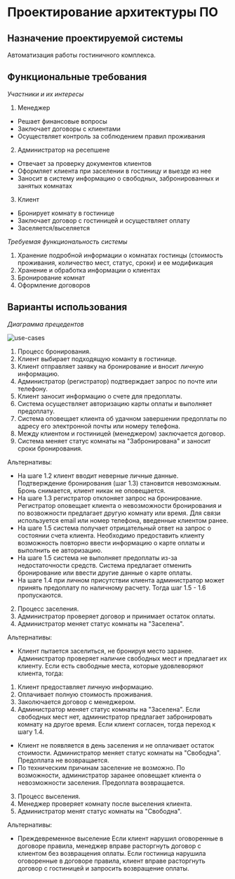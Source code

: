 # Проектирование архитектуры ПО
## Назначение проектируемой системы
Автоматизация работы гостиничного комплекса.

## Функциональные требования
*Участники и их интересы*

1. Менеджер
  * Решает финансовые вопросы
  * Заключает договоры с клиентами
  * Осуществляет контроль за соблюдением правил проживания
2. Администратор на ресепшене
  * Отвечает за проверку документов клиентов
  * Оформляет клиента при заселении в гостиницу и выезде из нее
  * Заносит в систему информацию о свободных, забронированных и занятых комнатах
3. Клиент
  * Бронирует комнату в гостинице
  * Заключает договор с гостиницей и осуществляет оплату
  * Заселяется/выселяется

*Требуемая функциональность системы*

1. Хранение подробной информации о комнатах гостинцы (стоимость проживания, количество мест, статус, сроки) и ее модификация
2. Хранение и обработка информации о клиентах
3. Бронирование комнат
4. Оформление договоров

## Варианты использования 
*Диаграмма прецедентов*

![use-cases](https://raw.githubusercontent.com/KseniaNazarova/Design_of_SW_architecture/b4cd9d0474eb5b0e6c5459b41eb5e87ebc763c2f/res/use-cases.png)

1. Процесс бронирования.
 1. Клиент выбирает подходящую команту в гостинице. 
 2. Клиент отправляет заявку на бронирование и вносит личную информацию.
 3. Администратор (регистратор) подтверждает запрос по почте или телефону.
 4. Клиент заносит информацию о счете для предоплаты.
 5. Система осуществляет авторизацию карты оплаты и выполняет предоплату.
 6. Система оповещает клиента об удачном завершении предоплаты по адресу его электронной почты или номеру телефона.
 7. Между клиентом и гостиницей (менеджером) заключается договор.
 8. Система меняет статус комнаты на "Забронирована" и заносит сроки бронирования.

Альтернативы:
* На шаге 1.2 клиент вводит неверные личные данные.
Подтверждение бронирования (шаг 1.3) становится невозможным. Бронь снимается, клиент никак не оповещается.
* На шаге 1.3 регистратор отклоняет запрос на бронирование.
Регистратор оповещает клиента о невозможности бронирования и по возвожности предлагает другую комнату или время. Для связи используется email или номер телефона, введенные клиентом ранее.
* На шаге 1.5 система получает отрицательный ответ на запрос о состоянии счета клиента.
Необходимо предоставить клиенту возможность повторно ввести информацию о карте оплаты и выполнить ее авторизацию.
* На шаге 1.5 система не выполняет предоплаты из-за недостаточности средств.
Система предлагает отменить бронирование или ввести другие данные о карте оплаты.
* На шаге 1.4 при личном присутствии клиента администратор может принять предоплату по наличному расчету. Тогда шаг 1.5 - 1.6 пропускаются.

2. Процесс заселения.
 1. Администратор проверяет договор и принимает остаток оплаты.
 2. Администратор меняет статус комнаты на "Заселена".

Альтернативы:
* Клиент пытается заселиться, не бронируя место заранее.
Администратор проверяет наличие свободных мест и предлагает их клиенту. Если есть свободные места, которые удовлеворяют клиента, тогда:
 1. Клиент предоставляет личную информацию.
 2. Оплачивает полную стоимость проживания.
 3. Заколючается договор с менеджером.
 4. Администратор меняет статус комнаты на "Заселена".
Если свободных мест нет, администратор предлагает забронировать комнату на другое время. Если клиент согласен, тогда переход к шагу 1.4.
* Клиент не появляется в день заселения и не оплачивает остаток стоимости.
Администратор меняет статус комнаты на "Свободна". Предоплата не возвращается.
* По техническим причинам заселение не возможно.
По возможности, администратор заранее оповещает клиента о невозможности заселения. Предоплата возвращается.

3. Процесс выселения.
 1. Менеджер проверяет комнату после выселения клиента.
 2. Администратор менят статус комнаты на "Свободна".

Альтернативы:
* Преждевременное выселение
Если клиент нарушил оговоренные в договоре правила, менеджер вправе расторгнуть договор с клиентом без возвращения оплаты.
Если гостиница нарушила оговоренные в договоре правила, клиент вправе расторгнуть договор с гостиницей и запросить возвращение оплаты.




